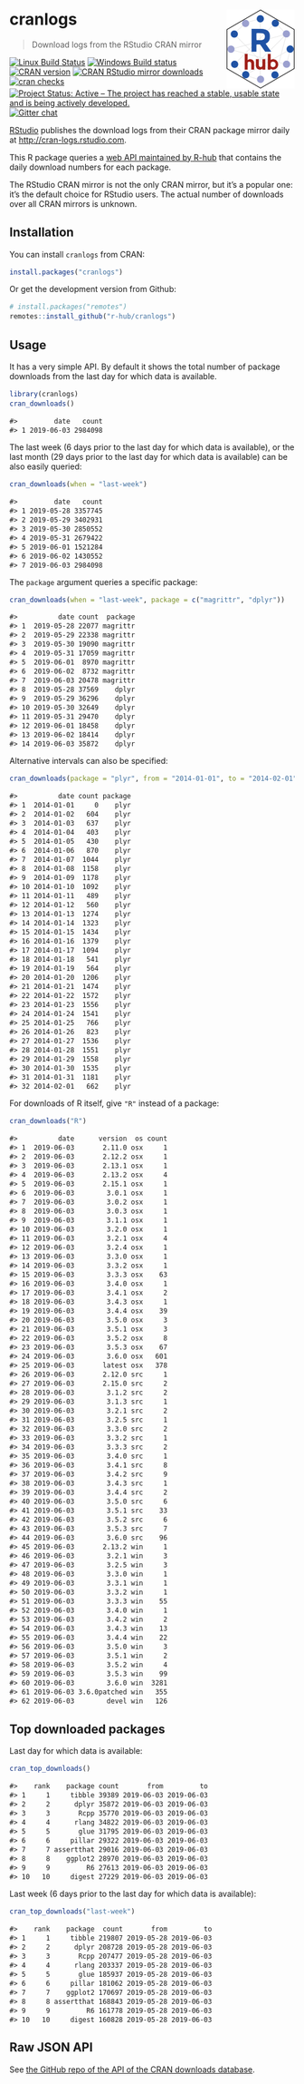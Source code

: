 
<!-- README.md is generated from README.Rmd. Please edit that file -->

# cranlogs <a href='https://r-hub.github.io/cranlogs'><img src='man/figures/logo.png' align="right" height="138.5" /></a>

> Download logs from the RStudio CRAN mirror

<!-- badges: start -->

[![Linux Build
Status](https://travis-ci.org/r-hub/cranlogs.svg?branch=master)](https://travis-ci.org/r-hub/cranlogs)
[![Windows Build
status](https://ci.appveyor.com/api/projects/status/github/metacran/cranlogs?svg=true)](https://ci.appveyor.com/project/gaborcsardi/cranlogs)
[![CRAN
version](http://www.r-pkg.org/badges/version/cranlogs)](http://www.r-pkg.org/pkg/cranlogs)
[![CRAN RStudio mirror
downloads](http://cranlogs.r-pkg.org/badges/cranlogs)](http://www.r-pkg.org/pkg/cranlogs)
[![cran
checks](https://cranchecks.info/badges/worst/cranlogs)](https://cranchecks.info/pkgs/cranlogs)
[![Project Status: Active – The project has reached a stable, usable
state and is being actively
developed.](https://www.repostatus.org/badges/latest/active.svg)](https://www.repostatus.org/#active)
[![Gitter
chat](https://badges.gitter.im/gitterHQ/gitter.png)](https://gitter.im/r-hub/community)
<!-- badges: end -->

[RStudio](http://www.rstudio.com) publishes the download logs from their
CRAN package mirror daily at <http://cran-logs.rstudio.com>.

This R package queries a [web API maintained by
R-hub](https://github.com/r-hub/cranlogs.app#the-api-of-the-cran-downloads-database)
that contains the daily download numbers for each package.

The RStudio CRAN mirror is not the only CRAN mirror, but it’s a popular
one: it’s the default choice for RStudio users. The actual number of
downloads over all CRAN mirrors is unknown.

## Installation

You can install `cranlogs` from CRAN:

``` r
install.packages("cranlogs")
```

Or get the development version from Github:

``` r
# install.packages("remotes")
remotes::install_github("r-hub/cranlogs")
```

## Usage

It has a very simple API. By default it shows the total number of
package downloads from the last day for which data is available.

``` r
library(cranlogs)
cran_downloads()
```

    #>         date   count
    #> 1 2019-06-03 2984098

The last week (6 days prior to the last day for which data is
available), or the last month (29 days prior to the last day for which
data is available) can be also easily queried:

``` r
cran_downloads(when = "last-week")
```

    #>         date   count
    #> 1 2019-05-28 3357745
    #> 2 2019-05-29 3402931
    #> 3 2019-05-30 2850552
    #> 4 2019-05-31 2679422
    #> 5 2019-06-01 1521284
    #> 6 2019-06-02 1430552
    #> 7 2019-06-03 2984098

The `package` argument queries a specific package:

``` r
cran_downloads(when = "last-week", package = c("magrittr", "dplyr"))
```

    #>          date count  package
    #> 1  2019-05-28 22077 magrittr
    #> 2  2019-05-29 22338 magrittr
    #> 3  2019-05-30 19090 magrittr
    #> 4  2019-05-31 17059 magrittr
    #> 5  2019-06-01  8970 magrittr
    #> 6  2019-06-02  8732 magrittr
    #> 7  2019-06-03 20478 magrittr
    #> 8  2019-05-28 37569    dplyr
    #> 9  2019-05-29 36296    dplyr
    #> 10 2019-05-30 32649    dplyr
    #> 11 2019-05-31 29470    dplyr
    #> 12 2019-06-01 18458    dplyr
    #> 13 2019-06-02 18414    dplyr
    #> 14 2019-06-03 35872    dplyr

Alternative intervals can also be specified:

``` r
cran_downloads(package = "plyr", from = "2014-01-01", to = "2014-02-01")
```

    #>          date count package
    #> 1  2014-01-01     0    plyr
    #> 2  2014-01-02   604    plyr
    #> 3  2014-01-03   637    plyr
    #> 4  2014-01-04   403    plyr
    #> 5  2014-01-05   430    plyr
    #> 6  2014-01-06   870    plyr
    #> 7  2014-01-07  1044    plyr
    #> 8  2014-01-08  1158    plyr
    #> 9  2014-01-09  1178    plyr
    #> 10 2014-01-10  1092    plyr
    #> 11 2014-01-11   489    plyr
    #> 12 2014-01-12   560    plyr
    #> 13 2014-01-13  1274    plyr
    #> 14 2014-01-14  1323    plyr
    #> 15 2014-01-15  1434    plyr
    #> 16 2014-01-16  1379    plyr
    #> 17 2014-01-17  1094    plyr
    #> 18 2014-01-18   541    plyr
    #> 19 2014-01-19   564    plyr
    #> 20 2014-01-20  1206    plyr
    #> 21 2014-01-21  1474    plyr
    #> 22 2014-01-22  1572    plyr
    #> 23 2014-01-23  1556    plyr
    #> 24 2014-01-24  1541    plyr
    #> 25 2014-01-25   766    plyr
    #> 26 2014-01-26   823    plyr
    #> 27 2014-01-27  1536    plyr
    #> 28 2014-01-28  1551    plyr
    #> 29 2014-01-29  1558    plyr
    #> 30 2014-01-30  1535    plyr
    #> 31 2014-01-31  1181    plyr
    #> 32 2014-02-01   662    plyr

For downloads of R itself, give `"R"` instead of a package:

``` r
cran_downloads("R")
```

    #>          date      version  os count
    #> 1  2019-06-03       2.11.0 osx     1
    #> 2  2019-06-03       2.12.2 osx     1
    #> 3  2019-06-03       2.13.1 osx     1
    #> 4  2019-06-03       2.13.2 osx     4
    #> 5  2019-06-03       2.15.1 osx     1
    #> 6  2019-06-03        3.0.1 osx     1
    #> 7  2019-06-03        3.0.2 osx     1
    #> 8  2019-06-03        3.0.3 osx     1
    #> 9  2019-06-03        3.1.1 osx     1
    #> 10 2019-06-03        3.2.0 osx     1
    #> 11 2019-06-03        3.2.1 osx     4
    #> 12 2019-06-03        3.2.4 osx     1
    #> 13 2019-06-03        3.3.0 osx     1
    #> 14 2019-06-03        3.3.2 osx     1
    #> 15 2019-06-03        3.3.3 osx    63
    #> 16 2019-06-03        3.4.0 osx     1
    #> 17 2019-06-03        3.4.1 osx     2
    #> 18 2019-06-03        3.4.3 osx     1
    #> 19 2019-06-03        3.4.4 osx    39
    #> 20 2019-06-03        3.5.0 osx     3
    #> 21 2019-06-03        3.5.1 osx     3
    #> 22 2019-06-03        3.5.2 osx     8
    #> 23 2019-06-03        3.5.3 osx    67
    #> 24 2019-06-03        3.6.0 osx   601
    #> 25 2019-06-03       latest osx   378
    #> 26 2019-06-03       2.12.0 src     1
    #> 27 2019-06-03       2.15.0 src     2
    #> 28 2019-06-03        3.1.2 src     2
    #> 29 2019-06-03        3.1.3 src     1
    #> 30 2019-06-03        3.2.1 src     2
    #> 31 2019-06-03        3.2.5 src     1
    #> 32 2019-06-03        3.3.0 src     2
    #> 33 2019-06-03        3.3.2 src     1
    #> 34 2019-06-03        3.3.3 src     2
    #> 35 2019-06-03        3.4.0 src     1
    #> 36 2019-06-03        3.4.1 src     8
    #> 37 2019-06-03        3.4.2 src     9
    #> 38 2019-06-03        3.4.3 src     1
    #> 39 2019-06-03        3.4.4 src     2
    #> 40 2019-06-03        3.5.0 src     6
    #> 41 2019-06-03        3.5.1 src    33
    #> 42 2019-06-03        3.5.2 src     6
    #> 43 2019-06-03        3.5.3 src     7
    #> 44 2019-06-03        3.6.0 src    96
    #> 45 2019-06-03       2.13.2 win     1
    #> 46 2019-06-03        3.2.1 win     3
    #> 47 2019-06-03        3.2.5 win     3
    #> 48 2019-06-03        3.3.0 win     1
    #> 49 2019-06-03        3.3.1 win     1
    #> 50 2019-06-03        3.3.2 win     1
    #> 51 2019-06-03        3.3.3 win    55
    #> 52 2019-06-03        3.4.0 win     1
    #> 53 2019-06-03        3.4.2 win     2
    #> 54 2019-06-03        3.4.3 win    13
    #> 55 2019-06-03        3.4.4 win    22
    #> 56 2019-06-03        3.5.0 win     3
    #> 57 2019-06-03        3.5.1 win     2
    #> 58 2019-06-03        3.5.2 win     4
    #> 59 2019-06-03        3.5.3 win    99
    #> 60 2019-06-03        3.6.0 win  3281
    #> 61 2019-06-03 3.6.0patched win   355
    #> 62 2019-06-03        devel win   126

## Top downloaded packages

Last day for which data is available:

``` r
cran_top_downloads()
```

    #>    rank    package count       from         to
    #> 1     1     tibble 39389 2019-06-03 2019-06-03
    #> 2     2      dplyr 35872 2019-06-03 2019-06-03
    #> 3     3       Rcpp 35770 2019-06-03 2019-06-03
    #> 4     4      rlang 34822 2019-06-03 2019-06-03
    #> 5     5       glue 31795 2019-06-03 2019-06-03
    #> 6     6     pillar 29322 2019-06-03 2019-06-03
    #> 7     7 assertthat 29016 2019-06-03 2019-06-03
    #> 8     8    ggplot2 28970 2019-06-03 2019-06-03
    #> 9     9         R6 27613 2019-06-03 2019-06-03
    #> 10   10     digest 27229 2019-06-03 2019-06-03

Last week (6 days prior to the last day for which data is available):

``` r
cran_top_downloads("last-week")
```

    #>    rank    package  count       from         to
    #> 1     1     tibble 219807 2019-05-28 2019-06-03
    #> 2     2      dplyr 208728 2019-05-28 2019-06-03
    #> 3     3       Rcpp 207477 2019-05-28 2019-06-03
    #> 4     4      rlang 203337 2019-05-28 2019-06-03
    #> 5     5       glue 185937 2019-05-28 2019-06-03
    #> 6     6     pillar 181062 2019-05-28 2019-06-03
    #> 7     7    ggplot2 170697 2019-05-28 2019-06-03
    #> 8     8 assertthat 168843 2019-05-28 2019-06-03
    #> 9     9         R6 161778 2019-05-28 2019-06-03
    #> 10   10     digest 160828 2019-05-28 2019-06-03

## Raw JSON API

See [the GitHub repo of the API of the CRAN downloads
database](https://github.com/r-hub/cranlogs.app).
